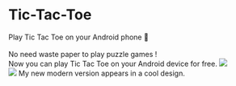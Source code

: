 # Tic-Tac-Toe

Play Tic Tac Toe on your Android phone 📱  <BR><BR>
No need waste paper to play puzzle games ! <BR>
Now you can play Tic Tac Toe on your Android device for free. <img src="https://img.icons8.com/emoji/48/000000/kissing-cat.png"/> <BR>
<img src="https://img.icons8.com/emoji/48/000000/face-blowing-a-kiss.png"/> My new modern version appears in a cool design. 
